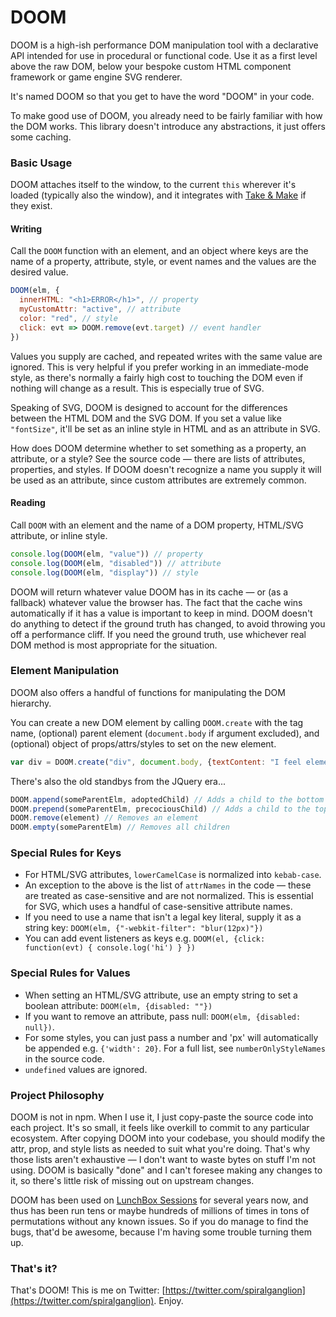 # DOOM

DOOM is a high-ish performance DOM manipulation tool with a declarative API intended for use in procedural or functional code. Use it as a first level above the raw DOM, below your bespoke custom HTML component framework or game engine SVG renderer.

It's named DOOM so that you get to have the word "DOOM" in your code.

To make good use of DOOM, you already need to be fairly familiar with how the DOM works. This library doesn't introduce any abstractions, it just offers some caching.

### Basic Usage

DOOM attaches itself to the window, to the current `this` wherever it's loaded (typically also the window), and it integrates with [Take & Make](https://github.com/cdig/take-and-make) if they exist.

#### Writing

Call the `DOOM` function with an element, and an object where keys are the name of a property, attribute, style, or event names and the values are the desired value.

```JavaScript
DOOM(elm, {
  innerHTML: "<h1>ERROR</h1>", // property
  myCustomAttr: "active", // attribute
  color: "red", // style
  click: evt => DOOM.remove(evt.target) // event handler
})
```

Values you supply are cached, and repeated writes with the same value are ignored. This is very helpful if you prefer working in an immediate-mode style, as there's normally a fairly high cost to touching the DOM even if nothing will change as a result. This is especially true of SVG.

Speaking of SVG, DOOM is designed to account for the differences between the HTML DOM and the SVG DOM. If you set a value like `"fontSize"`, it'll be set as an inline style in HTML and as an attribute in SVG.

How does DOOM determine whether to set something as a property, an attribute, or a style? See the source code — there are lists of attributes, properties, and styles. If DOOM doesn't recognize a name you supply it will be used as an attribute, since custom attributes are extremely common.

#### Reading

Call `DOOM` with an element and the name of a DOM property, HTML/SVG attribute, or inline style.

```JavaScript
console.log(DOOM(elm, "value")) // property
console.log(DOOM(elm, "disabled")) // attribute
console.log(DOOM(elm, "display")) // style
```

DOOM will return whatever value DOOM has in its cache — or (as a fallback) whatever value the browser has. The fact that the cache wins automatically if it has a value is important to keep in mind. DOOM doesn't do anything to detect if the ground truth has changed, to avoid throwing you off a performance cliff. If you need the ground truth, use whichever real DOM method is most appropriate for the situation.

### Element Manipulation

DOOM also offers a handful of functions for manipulating the DOM hierarchy.

You can create a new DOM element by calling `DOOM.create` with the tag name, (optional) parent element (`document.body` if argument excluded), and (optional) object of props/attrs/styles to set on the new element.

```JavaScript
var div = DOOM.create("div", document.body, {textContent: "I feel elemental."})
```

There's also the old standbys from the JQuery era...

```JavaScript
DOOM.append(someParentElm, adoptedChild) // Adds a child to the bottom
DOOM.prepend(someParentElm, precociousChild) // Adds a child to the top
DOOM.remove(element) // Removes an element
DOOM.empty(someParentElm) // Removes all children
```

### Special Rules for Keys

* For HTML/SVG attributes, `lowerCamelCase` is normalized into `kebab-case`.
* An exception to the above is the list of `attrNames` in the code — these are treated as case-sensitive and are not normalized. This is essential for SVG, which uses a handful of case-sensitive attribute names.
* If you need to use a name that isn't a legal key literal, supply it as a string key: `DOOM(elm, {"-webkit-filter": "blur(12px)"})`
* You can add event listeners as keys e.g. `DOOM(el, {click: function(evt) { console.log('hi') } })`

### Special Rules for Values

* When setting an HTML/SVG attribute, use an empty string to set a boolean attribute: `DOOM(elm, {disabled: ""})`
* If you want to remove an attribute, pass null: `DOOM(elm, {disabled: null})`.
* For some styles, you can just pass a number and 'px' will automatically be appended e.g. `{'width': 20}`. For a full list, see `numberOnlyStyleNames` in the source code.
* `undefined` values are ignored.

### Project Philosophy

DOOM is not in npm. When I use it, I just copy-paste the source code into each project. It's so small, it feels like overkill to commit to any particular ecosystem. After copying DOOM into your codebase, you should modify the attr, prop, and style lists as needed to suit what you're doing. That's why those lists aren't exhaustive — I don't want to waste bytes on stuff I'm not using. DOOM is basically "done" and I can't foresee making any changes to it, so there's little risk of missing out on upstream changes.

DOOM has been used on [LunchBox Sessions](https://www.lunchboxsessions.com) for several years now, and thus has been run tens or maybe hundreds of millions of times in tons of permutations without any known issues. So if you do manage to find the bugs, that'd be awesome, because I'm having some trouble turning them up.

### That's it?

That's DOOM! This is me on Twitter: [https://twitter.com/spiralganglion](https://twitter.com/spiralganglion). Enjoy.
